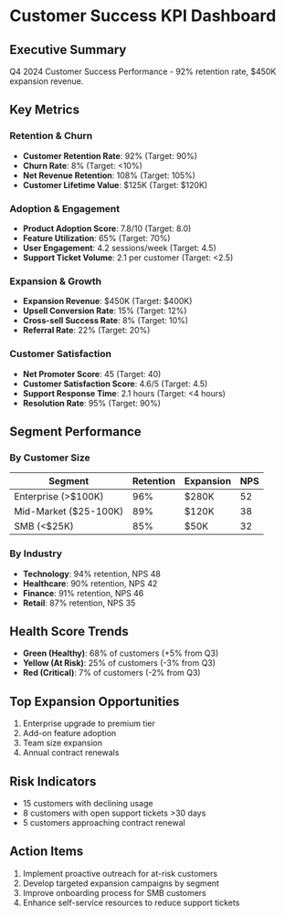 # Customer Success KPI Dashboard

## Executive Summary
Q4 2024 Customer Success Performance - 92% retention rate, $450K expansion revenue.

## Key Metrics

### Retention & Churn
- **Customer Retention Rate**: 92% (Target: 90%)
- **Churn Rate**: 8% (Target: <10%)
- **Net Revenue Retention**: 108% (Target: 105%)
- **Customer Lifetime Value**: $125K (Target: $120K)

### Adoption & Engagement
- **Product Adoption Score**: 7.8/10 (Target: 8.0)
- **Feature Utilization**: 65% (Target: 70%)
- **User Engagement**: 4.2 sessions/week (Target: 4.5)
- **Support Ticket Volume**: 2.1 per customer (Target: <2.5)

### Expansion & Growth
- **Expansion Revenue**: $450K (Target: $400K)
- **Upsell Conversion Rate**: 15% (Target: 12%)
- **Cross-sell Success Rate**: 8% (Target: 10%)
- **Referral Rate**: 22% (Target: 20%)

### Customer Satisfaction
- **Net Promoter Score**: 45 (Target: 40)
- **Customer Satisfaction Score**: 4.6/5 (Target: 4.5)
- **Support Response Time**: 2.1 hours (Target: <4 hours)
- **Resolution Rate**: 95% (Target: 90%)

## Segment Performance

### By Customer Size
| Segment | Retention | Expansion | NPS |
|---------|-----------|-----------|-----|
| Enterprise (>$100K) | 96% | $280K | 52 |
| Mid-Market ($25-100K) | 89% | $120K | 38 |
| SMB (<$25K) | 85% | $50K | 32 |

### By Industry
- **Technology**: 94% retention, NPS 48
- **Healthcare**: 90% retention, NPS 42
- **Finance**: 91% retention, NPS 46
- **Retail**: 87% retention, NPS 35

## Health Score Trends
- **Green (Healthy)**: 68% of customers (+5% from Q3)
- **Yellow (At Risk)**: 25% of customers (-3% from Q3)
- **Red (Critical)**: 7% of customers (-2% from Q3)

## Top Expansion Opportunities
1. Enterprise upgrade to premium tier
2. Add-on feature adoption
3. Team size expansion
4. Annual contract renewals

## Risk Indicators
- 15 customers with declining usage
- 8 customers with open support tickets >30 days
- 5 customers approaching contract renewal

## Action Items
1. Implement proactive outreach for at-risk customers
2. Develop targeted expansion campaigns by segment
3. Improve onboarding process for SMB customers
4. Enhance self-service resources to reduce support tickets